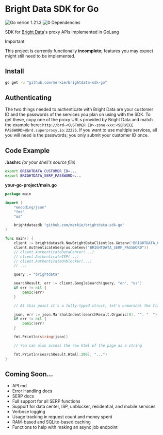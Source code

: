 # Bright Data SDK for Go

![Go verion 1.21.3](https://img.shields.io/badge/Go-1.21.3-blue)
![0 Dependencies](https://img.shields.io/badge/Dependencies-0-blue)

SDK for [Bright Data](https://brightdata.com/)'s proxy APIs implemented in GoLang

> [!IMPORTANT]
> This project is currently functionally **incomplete**; features you may expect might still need to be implemented.

## Install

```bash
go get -u "github.com/merkie/brightdata-sdk-go"
```

## Authenticating

The two things needed to authenticate with Bright Data are your customer ID and the passwords of the services you plan on using with the SDK. To get these, copy one of the proxy URLs provided by Bright Data and match the example here: `http://brd-<CUSTOMER ID>-zone-xxx:<SERVICE PASSWORD>@brd.superproxy.io:22225`. If you want to use multiple services, all you will need is the passwords; you only submit your customer ID once.

## Code Example

**.bashrc** *(or your shell's source file)*
```bash
export BRIGHTDATA_CUSTOMER_ID=...
export BRIGHTDATA_SERP_PASSWORD=...
```

**your-go-project/main.go**
```go
package main

import (
	"encoding/json"
	"fmt"
	"os"

	brightdatasdk "github.com/merkie/brightdata-sdk-go"
)

func main() {
	client := brightdatasdk.NewBrightDataClient(os.Getenv("BRIGHTDATA_CUSTOMER_ID"))
	client.AuthenticateSerp(os.Getenv("BRIGHTDATA_SERP_PASSWORD"))
	// client.AuthenticateDataCenter(...)
	// client.AuthenticateISP(...)
	// client.AuthenticateUnblocker(...)
	// ...

	query := "brightdata"

	searchResult, err := client.GoogleSearch(query, "en", "us")
	if err != nil {
		panic(err)
	}

	// At this point it's a fully-typed struct, let's unmarshal the first result and print it

	json, err := json.MarshalIndent(searchResult.Organic[0], "", "  ")
	if err != nil {
		panic(err)
	}

	fmt.Println(string(json))

	// You can also access the raw html of the page as a string

	fmt.Println(searchResult.Html[:200], "...")
}
```

## Coming Soon...
* API.md
* Error Handling docs
* SERP docs
* Full support for all SERP functions
* Support for data center, ISP, unblocker, residential, and mobile services
* Verbose logging
* Usage tracking in request count and money spent
* RAM-based and SQLite-based caching
* Functions to help with making an async job endpoint
